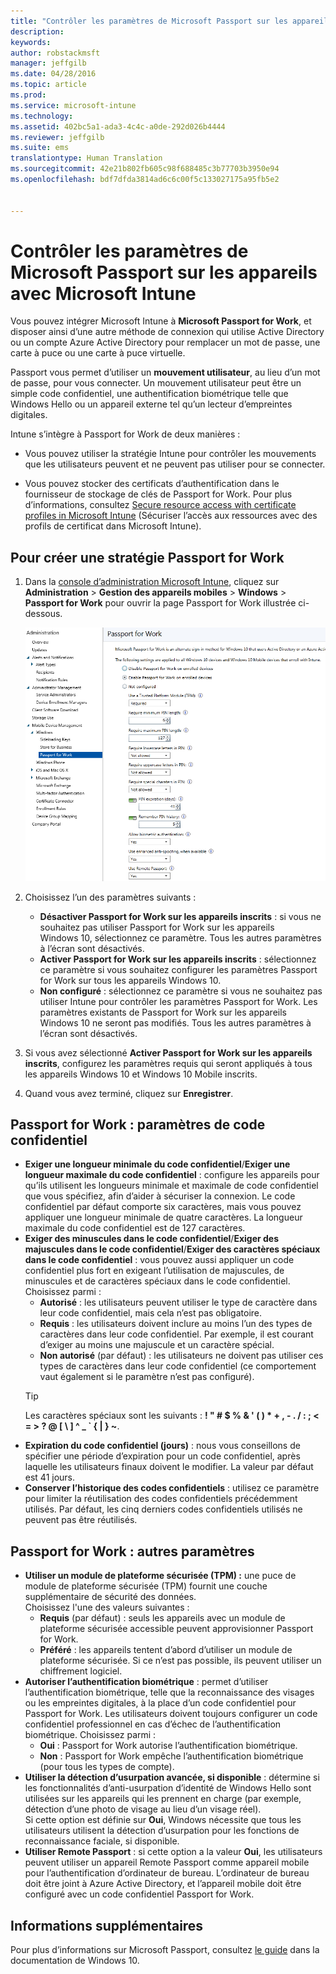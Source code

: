```yaml
---
title: "Contrôler les paramètres de Microsoft Passport sur les appareils | Microsoft Intune"
description: 
keywords: 
author: robstackmsft
manager: jeffgilb
ms.date: 04/28/2016
ms.topic: article
ms.prod: 
ms.service: microsoft-intune
ms.technology: 
ms.assetid: 402bc5a1-ada3-4c4c-a0de-292d026b4444
ms.reviewer: jeffgilb
ms.suite: ems
translationtype: Human Translation
ms.sourcegitcommit: 42e21b802fb605c98f688485c3b77703b3950e94
ms.openlocfilehash: bdf7dfda3814ad6c6c00f5c133027175a95fb5e2


---
```


# Contrôler les paramètres de Microsoft Passport sur les appareils avec Microsoft Intune
Vous pouvez intégrer Microsoft Intune à **Microsoft Passport for Work**, et disposer ainsi d’une autre méthode de connexion qui utilise Active Directory ou un compte Azure Active Directory pour remplacer un mot de passe, une carte à puce ou une carte à puce virtuelle.

Passport vous permet d’utiliser un **mouvement utilisateur**, au lieu d’un mot de passe, pour vous connecter. Un mouvement utilisateur peut être un simple code confidentiel, une authentification biométrique telle que Windows Hello ou un appareil externe tel qu’un lecteur d’empreintes digitales.

Intune s’intègre à Passport for Work de deux manières :

-   Vous pouvez utiliser la stratégie Intune pour contrôler les mouvements que les utilisateurs peuvent et ne peuvent pas utiliser pour se connecter.

-   Vous pouvez stocker des certificats d’authentification dans le fournisseur de stockage de clés de Passport for Work. Pour plus d’informations, consultez [Secure resource access with certificate profiles in Microsoft Intune](secure-resource-access-with-certificate-profiles.md) (Sécuriser l’accès aux ressources avec des profils de certificat dans Microsoft Intune).

## Pour créer une stratégie Passport for Work

1.  Dans la [console d’administration Microsoft Intune](https://manage.microsoft.com), cliquez sur **Administration** &gt; **Gestion des appareils mobiles** &gt; **Windows** &gt; **Passport for Work** pour ouvrir la page Passport for Work illustrée ci-dessous.

    ![Page Passport for Work](../media/passport.png)

2.  Choisissez l’un des paramètres suivants :
    - **Désactiver Passport for Work sur les appareils inscrits** : si vous ne souhaitez pas utiliser Passport for Work sur les appareils Windows 10, sélectionnez ce paramètre. Tous les autres paramètres à l’écran sont désactivés.
    - **Activer Passport for Work sur les appareils inscrits** : sélectionnez ce paramètre si vous souhaitez configurer les paramètres Passport for Work sur tous les appareils Windows 10.
    - **Non configuré** : sélectionnez ce paramètre si vous ne souhaitez pas utiliser Intune pour contrôler les paramètres Passport for Work. Les paramètres existants de Passport for Work sur les appareils Windows 10 ne seront pas modifiés. Tous les autres paramètres à l’écran sont désactivés.
3.  Si vous avez sélectionné **Activer Passport for Work sur les appareils inscrits**, configurez les paramètres requis qui seront appliqués à tous les appareils Windows 10 et Windows 10 Mobile inscrits.
3.  Quand vous avez terminé, cliquez sur **Enregistrer**.

## Passport for Work : paramètres de code confidentiel

  
- **Exiger une longueur minimale du code confidentiel**/**Exiger une longueur maximale du code confidentiel** : configure les appareils pour qu’ils utilisent les longueurs minimale et maximale de code confidentiel que vous spécifiez, afin d’aider à sécuriser la connexion. Le code confidentiel par défaut comporte six caractères, mais vous pouvez appliquer une longueur minimale de quatre caractères. La longueur maximale du code confidentiel est de 127 caractères.
- **Exiger des minuscules dans le code confidentiel**/**Exiger des majuscules dans le code confidentiel**/**Exiger des caractères spéciaux dans le code confidentiel** : vous pouvez aussi appliquer un code confidentiel plus fort en exigeant l’utilisation de majuscules, de minuscules et de caractères spéciaux dans le code confidentiel. Choisissez parmi :
    - **Autorisé** : les utilisateurs peuvent utiliser le type de caractère dans leur code confidentiel, mais cela n’est pas obligatoire.
    - **Requis** : les utilisateurs doivent inclure au moins l’un des types de caractères dans leur code confidentiel. Par exemple, il est courant d’exiger au moins une majuscule et un caractère spécial.
    - **Non autorisé** (par défaut) : les utilisateurs ne doivent pas utiliser ces types de caractères dans leur code confidentiel (ce comportement vaut également si le paramètre n’est pas configuré).
    > [!TIP]
    > Les caractères spéciaux sont les suivants : **! " # $ % &amp; ' ( ) &#42; + , - . / : ; &lt; = &gt; ? @ [ \ ] ^ _ &#96; { &#124; } ~**.
- **Expiration du code confidentiel (jours)** : nous vous conseillons de spécifier une période d’expiration pour un code confidentiel, après laquelle les utilisateurs finaux doivent le modifier. La valeur par défaut est 41 jours. 
- **Conserver l’historique des codes confidentiels** : utilisez ce paramètre pour limiter la réutilisation des codes confidentiels précédemment utilisés. Par défaut, les cinq derniers codes confidentiels utilisés ne peuvent pas être réutilisés.


## Passport for Work : autres paramètres

- **Utiliser un module de plateforme sécurisée (TPM) :** une puce de module de plateforme sécurisée (TPM) fournit une couche supplémentaire de sécurité des données.<br>Choisissez l'une des valeurs suivantes :
    - **Requis** (par défaut) : seuls les appareils avec un module de plateforme sécurisée accessible peuvent approvisionner Passport for Work.
    - **Préféré** : les appareils tentent d’abord d’utiliser un module de plateforme sécurisée. Si ce n’est pas possible, ils peuvent utiliser un chiffrement logiciel.
- **Autoriser l’authentification biométrique** : permet d’utiliser l’authentification biométrique, telle que la reconnaissance des visages ou les empreintes digitales, à la place d’un code confidentiel pour Passport for Work. Les utilisateurs doivent toujours configurer un code confidentiel professionnel en cas d’échec de l’authentification biométrique. Choisissez parmi :
    - **Oui** : Passport for Work autorise l’authentification biométrique.
    - **Non** : Passport for Work empêche l’authentification biométrique (pour tous les types de compte).
- **Utiliser la détection d’usurpation avancée, si disponible** : détermine si les fonctionnalités d’anti-usurpation d’identité de Windows Hello sont utilisées sur les appareils qui les prennent en charge (par exemple, détection d’une photo de visage au lieu d’un visage réel).<br>Si cette option est définie sur **Oui**, Windows nécessite que tous les utilisateurs utilisent la détection d’usurpation pour les fonctions de reconnaissance faciale, si disponible.
- **Utiliser Remote Passport** : si cette option a la valeur **Oui**, les utilisateurs peuvent utiliser un appareil Remote Passport comme appareil mobile pour l’authentification d’ordinateur de bureau. L’ordinateur de bureau doit être joint à Azure Active Directory, et l’appareil mobile doit être configuré avec un code confidentiel Passport for Work.

## Informations supplémentaires
Pour plus d’informations sur Microsoft Passport, consultez [le guide](https://technet.microsoft.com/library/mt589441.aspx) dans la documentation de Windows 10.





<!--HONumber=Jun16_HO4-->


